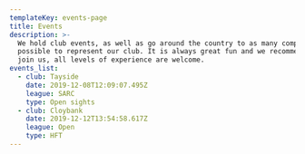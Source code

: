 ```yaml
---
templateKey: events-page
title: Events
description: >-
  We hold club events, as well as go around the country to as many competions as
  possible to represent our club. It is always great fun and we recommend you
  join us, all levels of experience are welcome.
events_list:
  - club: Tayside
    date: 2019-12-08T12:09:07.495Z
    league: SARC
    type: Open sights
  - club: Cloybank
    date: 2019-12-12T13:54:58.617Z
    league: Open
    type: HFT
---
```


